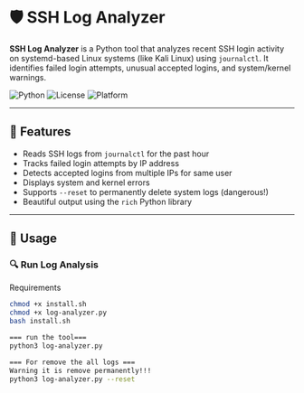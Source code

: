 # 🛡️ SSH Log Analyzer

**SSH Log Analyzer** is a Python tool that analyzes recent SSH login activity on systemd-based Linux systems (like Kali Linux) using `journalctl`. It identifies failed login attempts, unusual accepted logins, and system/kernel warnings.

![Python](https://img.shields.io/badge/Python-3.8%2B-blue)
![License](https://img.shields.io/badge/license-MIT-green)
![Platform](https://img.shields.io/badge/Tested-Kali%20Linux-informational)

---

## 🚀 Features

- Reads SSH logs from `journalctl` for the past hour
- Tracks failed login attempts by IP address
- Detects accepted logins from multiple IPs for same user
- Displays system and kernel errors
- Supports `--reset` to permanently delete system logs (dangerous!)
- Beautiful output using the `rich` Python library

---

## 🧪 Usage

### 🔍 Run Log Analysis

Requirements
```bash
chmod +x install.sh
chmod +x log-analyzer.py
bash install.sh

=== run the tool===
python3 log-analyzer.py

=== For remove the all logs ===
Warning it is remove permanently!!!
python3 log-analyzer.py --reset
